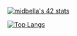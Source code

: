 [![midbella's 42 stats](https://badge.mediaplus.ma/greenbinary/midbella)](https://github.com/oakoudad/badge42)

[![Top Langs](https://github-readme-stats-git-masterrstaa-rickstaa.vercel.app/api/top-langs/?username=medidbella)](https://github.com/medidbella/github-readme-stats)
